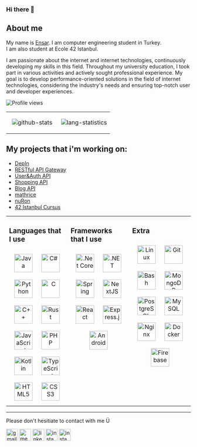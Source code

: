 ### Hi there 👋

## About me
My name is [Ensar](https://www.emakas.net/). I am computer engineering student in Turkey.  
I am also student at Ecole 42 Istanbul.

I am passionate about the internet and internet technologies, continuously developing my skills in this field. 
Throughout my university education, I took part in various activities and actively sought professional experience. 
My goal is to develop performance-oriented solutions in the field of internet technologies, 
considering the industry's needs and ensuring top-notch user and developer experiences.

![Profile views][profile-views]

<table><tr><td align="center" width="50%">
 
![github-stats][github-stats]

</td><td align="center" width="50%">

![lang-statistics][lang-statistics]

</td></tr></table>  

## My projects that i'm working on:
- [DepIn][depin]
- [RESTful API Gateway][api-gateway]
- [User&Auth API][emakas-users]
- [Shopping API][shop-api]
- [Blog API][blog-api]
- [mathrice][mathrice]
- [nuRon][nuron]
- [42 Istanbul Cursus][42-istanbul-cursus]

<table><tr><td valign="top" width="33%">



### Languages that I use  
<div align="center">  
<a href="https://www.java.com/" target="_blank"><img style="margin: 10px" src="https://profilinator.rishav.dev/skills-assets/java-original-wordmark.svg" alt="Java" height="50" /></a>  
<a href="https://docs.microsoft.com/en-us/dotnet/csharp/" target="_blank"><img style="margin: 10px" src="https://profilinator.rishav.dev/skills-assets/csharp-original.svg" alt="C#" height="50" /></a>  
<a href="https://www.python.org/" target="_blank"><img style="margin: 10px" src="https://profilinator.rishav.dev/skills-assets/python-original.svg" alt="Python" height="50" /></a>  
<a href="https://www.cprogramming.com/" target="_blank"><img style="margin: 10px" src="https://profilinator.rishav.dev/skills-assets/c-original.svg" alt="C" height="50" /></a>  
<a href="https://www.cplusplus.com/" target="_blank"><img style="margin: 10px" src="https://profilinator.rishav.dev/skills-assets/cplusplus-original.svg" alt="C++" height="50" /></a>  
<a href="https://www.rust-lang.org/" target="_blank"><img style="margin: 10px" src="https://profilinator.rishav.dev/skills-assets/rust-plain.svg" alt="Rust" height="50" /></a>  
<a href="https://www.javascript.com/" target="_blank"><img style="margin: 10px" src="https://profilinator.rishav.dev/skills-assets/javascript-original.svg" alt="JavaScript" height="50" /></a>  
<a href="https://www.php.net/" target="_blank"><img style="margin: 10px" src="https://profilinator.rishav.dev/skills-assets/php-original.svg" alt="PHP" height="50" /></a>  
<a href="https://kotlinlang.org/" target="_blank"><img style="margin: 10px" src="https://profilinator.rishav.dev/skills-assets/kotlinlang-icon.svg" alt="Kotlin" height="50" /></a>  
<a href="https://www.typescriptlang.org/" target="_blank"><img style="margin: 10px" src="https://profilinator.rishav.dev/skills-assets/typescript-original.svg" alt="TypeScript" height="50" /></a>  
<a href="https://en.wikipedia.org/wiki/HTML5" target="_blank"><img style="margin: 10px" src="https://profilinator.rishav.dev/skills-assets/html5-original-wordmark.svg" alt="HTML5" height="50" /></a>  
<a href="https://www.w3schools.com/css/" target="_blank"><img style="margin: 10px" src="https://profilinator.rishav.dev/skills-assets/css3-original-wordmark.svg" alt="CSS3" height="50" /></a>  
</div>

</td><td valign="top" width="33%">



### Frameworks that I use  
<div align="center">  
<a href="https://dotnet.microsoft.com/download" target="_blank"><img style="margin: 10px" src="https://profilinator.rishav.dev/skills-assets/dotnetcore.png" alt=".Net Core" height="50" /></a>  
<a href="https://dotnet.microsoft.com/download/dotnet-framework" target="_blank"><img style="margin: 10px" src="https://profilinator.rishav.dev/skills-assets/dot-net-original-wordmark.svg" alt=".NET" height="50" /></a>  
<a href="https://docs.spring.io/spring-framework/docs/3.0.x/reference/expressions.html#:~:text=The%20Spring%20Expression%20Language%20(SpEL,and%20basic%20string%20templating%20functionality." target="_blank"><img style="margin: 10px" src="https://profilinator.rishav.dev/skills-assets/springio-icon.svg" alt="Spring" height="50" /></a>  
<a href="https://nextjs.org/" target="_blank"><img style="margin: 10px" src="https://profilinator.rishav.dev/skills-assets/nextjs.png" alt="NextJS" height="50" /></a>  
<a href="https://reactjs.org/" target="_blank"><img style="margin: 10px" src="https://profilinator.rishav.dev/skills-assets/react-original-wordmark.svg" alt="React" height="50" /></a>  
<a href="https://expressjs.com/" target="_blank"><img style="margin: 10px" src="https://profilinator.rishav.dev/skills-assets/express-original-wordmark.svg" alt="Express.js" height="50" /></a>  
<a href="https://www.android.com/intl/en_in/" target="_blank"><img style="margin: 10px" src="https://profilinator.rishav.dev/skills-assets/android-original-wordmark.svg" alt="Android" height="50" /></a>  
</div>

</td><td valign="top" width="33%">



### Extra  
<div align="center">  
<a href="https://www.linux.org/" target="_blank"><img style="margin: 10px" src="https://profilinator.rishav.dev/skills-assets/linux-original.svg" alt="Linux" height="50" /></a>  
<a href="https://github.com/" target="_blank"><img style="margin: 10px" src="https://profilinator.rishav.dev/skills-assets/git-scm-icon.svg" alt="Git" height="50" /></a>  
<a href="https://www.gnu.org/software/bash/" target="_blank"><img style="margin: 10px" src="https://profilinator.rishav.dev/skills-assets/gnu_bash-icon.svg" alt="Bash" height="50" /></a>  
<a href="https://www.mongodb.com/" target="_blank"><img style="margin: 10px" src="https://profilinator.rishav.dev/skills-assets/mongodb-original-wordmark.svg" alt="MongoDB" height="50" /></a>  
<a href="https://www.postgresql.org/" target="_blank"><img style="margin: 10px" src="https://profilinator.rishav.dev/skills-assets/postgresql-original-wordmark.svg" alt="PostgreSQL" height="50" /></a>  
<a href="https://www.mysql.com/" target="_blank"><img style="margin: 10px" src="https://profilinator.rishav.dev/skills-assets/mysql-original-wordmark.svg" alt="MySQL" height="50" /></a>  
<a href="https://www.nginx.com/" target="_blank"><img style="margin: 10px" src="https://profilinator.rishav.dev/skills-assets/nginx-original.svg" alt="Nginx" height="50" /></a>  
<a href="https://www.docker.com/" target="_blank"><img style="margin: 10px" src="https://profilinator.rishav.dev/skills-assets/docker-original-wordmark.svg" alt="Docker" height="50" /></a>  
<a href="https://firebase.google.com/" target="_blank"><img style="margin: 10px" src="https://profilinator.rishav.dev/skills-assets/firebase.png" alt="Firebase" height="50" /></a>  
</div>

</td></tr></table>  


---
Please don't hesitiate to contact with me Ü  

[<img src="https://cdn-icons-png.flaticon.com/512/281/281769.png" alt="gmail" width="32dp"/>][email]
[<img src="https://cdn-icons-png.flaticon.com/512/4401/4401405.png" alt="medium" width="32dp"/>][medium]
[<img src="https://cdn-icons-png.flaticon.com/512/3536/3536505.png" alt="linkedin" width="32dp"/>][linkedin]
[<img src="https://cdn-icons-png.flaticon.com/512/2111/2111463.png" alt="instagram" width="32dp" />][instagram]
[<img src="https://toppng.com/uploads/preview/twitter-x-icon-logo-116902890413xbfexhf8l.webp" alt="instagram" width="32dp" />][twitter]

[depin]: https://github.com/rasnesakam/DepIn
[api-gateway]: https://github.com/rasnesakam/api-gateway
[emakas-users]: https://github.com/rasnesakam/emakas-users
[shop-api]: https://github.com/rasnesakam/shop-api
[blog-api]: https://github.com/rasnesakam/blog-api
[42-istanbul-cursus]: https://github.com/rasnesakam/42IstanbulCursus
[my-leetcode-solutions]: https://github.com/rasnesakam/My-LeetCode-Solutions
[mydict]: https://github.com/rasnesakam/MyDict
[spring-api]: https://github.com/rasnesakam/SpringApi
[node-api]: https://github.com/rasnesakam/NodeApi
[mathrice]: https://github.com/rasnesakam/mathrice
[nuron]: https://github.com/rasnesakam/nuRon


[email]: mailto:rasnesakam@gmail.com
[linkedin]: https://www.linkedin.com/in/ensar-makas-a16b69199/
[medium]: https://medium.com/@emakas
[instagram]: https://www.instagram.com/ensar.makas/
[twitter]: https://twitter.com/ensar_makas

[github-stats]: https://github-readme-stats.vercel.app/api?username=rasnesakam&theme=ayu-mirage&hide_border=false&include_all_commits=false&count_private=false

[lang-statistics]: https://github-readme-stats.vercel.app/api/top-langs/?username=rasnesakam&layout=compact&theme=tokyonight

[profile-views]: https://komarev.com/ghpvc/?username=rasnesakam&style=for-the-badge&color=yellow

<!--
**rasnesakam/rasnesakam** is a ✨ _special_ ✨ repository because its `README.md` (this file) appears on your GitHub profile.

Here are some ideas to get you started:

- 🔭 I’m currently working on ...
- 🌱 I’m currently learning ...
- 👯 I’m looking to collaborate on ...
- 🤔 I’m looking for help with ...
- 💬 Ask me about ...
- 📫 How to reach me: ...
- 😄 Pronouns: ...
- ⚡ Fun fact: ...
-->
